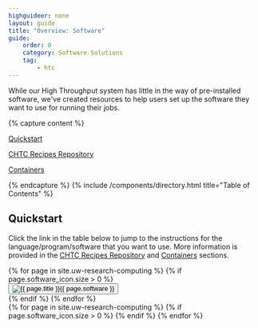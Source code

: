 ```yaml
---
highguideer: none
layout: guide
title: "Overview: Software"
guide:
    order: 0
    category: Software Solutions
    tag:
        - htc
---
```

<script>
    function showExcerpt(id, sideDividerClass, buttonId) {
    console.log("Button clicked with ID:", id);

    var buttons = document.querySelectorAll('.btn-guide');
    var specificExcerpt = document.getElementById(id);
    var sideDivider = document.querySelector('.' + sideDividerClass);
    var excerpts = document.querySelectorAll('.excerpt');

    // Hide all excerpts
    excerpts.forEach(function(excerpt) {
        excerpt.style.display = 'none';
    });

    // Reset buttons to white after clicking off
    buttons.forEach(function(btn) {
        btn.classList.remove("btn-guide-highlighted");
    });

    // Show specific excerpt with sidebar
    if (specificExcerpt && sideDivider) {
        console.log("Showing excerpt for ID:", id);
        specificExcerpt.style.display = 'block';
        sideDivider.style.display = 'block';
        var btn = document.getElementById(buttonId);
    } else {
        console.log("No excerpt found for ID:", buttonId);
    }
    // Add button colors to clicked button
    event.currentTarget.classList.add("btn-guide-highlighted");
    }

    //document.addEventListener('DOMContentLoaded', function() {
    // Call showExcerpt function for Python button
    //showExcerpt('running-python-jobs', 'side-divider', 'running-python-jobs');
    //});
</script>

<a name="top"></a>
While our High Throughput system has little in the way of pre-installed software, 
we've created resources to help users set up the software they want to use for running their jobs.

{% capture content %}

[Quickstart](#quickstart)

[CHTC Recipes Repository](#chtc-recipes-repository)

[Containers](#containers)

{% endcapture %}
{% include /components/directory.html title="Table of Contents" %}

## Quickstart

Click the link in the table below to jump to the instructions for the language/program/software that you want to use.
More information is provided in the [CHTC Recipes Repository](#chtc-recipes-repository) and [Containers](#containers) sections.

<div class="row no-gutters">
{% for page in site.uw-research-computing %}
    {% if page.software_icon.size > 0 %}
        <div class="col col-6 col-md-2 no-gutters">
        <button class="btn btn-guide mb-lg-0" href="#quickstart" onclick="showExcerpt('{{ page.title | slugify }}', 'side-divider')"><img class="img-btn-guide" src="{{ page.software_icon }}" alt="{{ page.title }}">{{ page.software }}</button>
        </div>
    {% endif %}
{% endfor %}
</div>

  <div class="card-body side-divider">
      {% for page in site.uw-research-computing %}
        {% if page.software_icon.size > 0 %}
            <div class="excerpt" id="{{ page.title | slugify }}" style="display: none;">
              {{ page.excerpt | markdownify }}
              <a href="{{ page.url }}" style="font-weight: bold; text-decoration: underline;">More Information</a>
            </div>
        {% endif %}
    {% endfor %}
    </div>